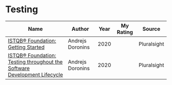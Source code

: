 # Testing

| Name                                                                                                                                                                            | Author           | Year | My Rating | Source      |
| ------------------------------------------------------------------------------------------------------------------------------------------------------------------------------- | ---------------- | ---- | --------- | ----------- |
| [ISTQB® Foundation: Getting Started](https://app.pluralsight.com/library/courses/istqb-foundation-getting-started)                                                              | Andrejs Doronins | 2020 |           | Pluralsight |
| [ISTQB® Foundation: Testing throughout the Software Development Lifecycle](https://app.pluralsight.com/library/courses/istqb-foundation-testing-software-development-lifecycle) | Andrejs Doronins | 2020 |           | Pluralsight |
